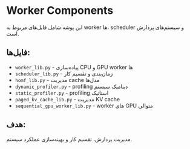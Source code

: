 # Worker Components

این پوشه شامل فایل‌های مربوط به worker ها، scheduler و سیستم‌های پردازش است.

## فایل‌ها:
- `worker_lib.py` - پیاده‌سازی CPU و GPU worker ها
- `scheduler_lib.py` - زمان‌بندی و تقسیم کار
- `homf_lib.py` - مدیریت cache مدل‌ها
- `dynamic_profiler.py` - profiling دینامیک سیستم
- `static_profiler.py` - profiling استاتیک
- `paged_kv_cache_lib.py` - مدیریت KV cache
- `sequential_gpu_worker_lib.py` - worker های GPU متوالی

## هدف:
مدیریت پردازش، تقسیم کار و بهینه‌سازی عملکرد سیستم.